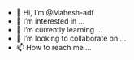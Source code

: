 - 👋 Hi, I’m @Mahesh-adf
- 👀 I’m interested in ...
- 🌱 I’m currently learning ...
- 💞️ I’m looking to collaborate on ...
- 📫 How to reach me ...

<!---
Mahesh-adf/Mahesh-adf is a ✨ special ✨ repository because its `README.md` (this file) appears on your GitHub profile.
You can click the Preview link to take a look at your changes.
--->
